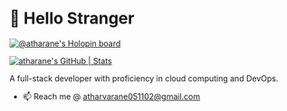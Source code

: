 # 👋 Hello Stranger

[![@atharane's Holopin board](https://holopin.io/api/user/board?user=atharane)](https://holopin.io/@atharane)

[![atharane's GitHub | Stats](https://stats.quine.sh/atharane/github?theme=dark)](https://quine.sh?utm_source=widgets&utm_campaign=atharane)

A full-stack developer with proficiency in cloud computing and DevOps.


<!-- [![Atharva's GitHub stats](https://github-readme-stats.vercel.app/api?username=atharane)](https://github.com/anuraghazra/github-readme-stats) -->


<!-- - 🔭 Currently working on Contest Calender -->
<!-- - 🌱 Currently learning NextJS -->
<!-- - 👯 I’m looking to collaborate on ... -->
<!-- - 🤔 I’m looking for help with ... -->
<!-- - 💬 Ask me about ... -->
- 📫 Reach me @ atharvarane051102@gmail.com
<!-- - ⚡ Fun fact: ... -->

